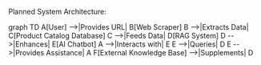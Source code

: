 Planned System Architecture:


graph TD
    A[User] -->|Provides URL| B[Web Scraper]
    B -->|Extracts Data| C[Product Catalog Database]
    C -->|Feeds Data| D[RAG System]
    D -->|Enhances| E[AI Chatbot]
    A -->|Interacts with| E
    E -->|Queries| D
    E -->|Provides Assistance| A
    F[External Knowledge Base] -->|Supplements| D
